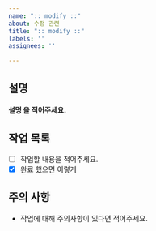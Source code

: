 ```yaml
---
name: ":: modify ::"
about: 수정 관련
title: ":: modify ::"
labels: ''
assignees: ''

---
```


##  설명
#### 설명 을 적어주세요.

## 작업 목록 
- [ ] 작업할 내용을 적어주세요.
- [x] 완료 했으면 이렇게

## 주의 사항
- 작업에 대해 주의사항이 있다면 적어주세요.
